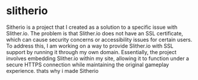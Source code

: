 # slitherio
Sitherio is a project that I created as a solution to a specific issue with Slither.io. The problem is that Slither.io does not have an SSL certificate, which can cause security concerns or accessibility issues for certain users. To address this, I am working on a way to provide Slither.io with SSL support by running it through my own domain. Essentially, the project involves embedding Slither.io within my site, allowing it to function under a secure HTTPS connection while maintaining the original gameplay experience. thats why i made Sitherio
